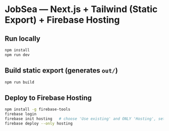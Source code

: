 # JobSea — Next.js + Tailwind (Static Export) + Firebase Hosting

## Run locally
```bash
npm install
npm run dev
```

## Build static export (generates `out/`)
```bash
npm run build
```

## Deploy to Firebase Hosting
```bash
npm install -g firebase-tools
firebase login
firebase init hosting   # choose 'Use existing' and ONLY 'Hosting', set public dir to 'out'
firebase deploy --only hosting
```
